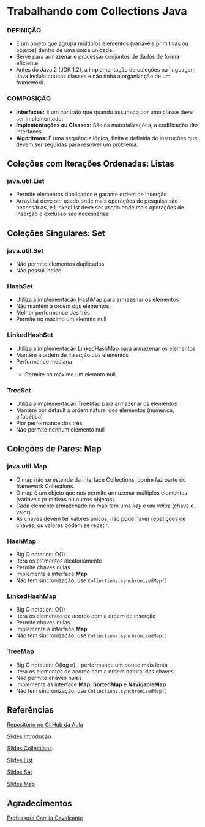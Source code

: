# Trabalhando com Collections Java
### DEFINIÇÃO

- É um objeto que agrupa múltiplos elementos (variáveis primitivas ou objetos) dentro de uma única unidade.
- Serve para armazenar e processar conjuntos de dados de forma eficiente.
- Antes do Java 2 (JDK 1.2), a implementação de coleções na linguagem Java incluía poucas classes e não tinha a organização de um framework.

### COMPOSIÇÃO

- **Interfaces:** É um contrato que quando assumido por uma classe deve ser implementado.
- **Implementações ou Classes:** São as materializações, a codificação das interfaces.
- **Algoritmos:** É uma sequência lógica, finita e definida de instruções que devem ser seguidas para resolver um problema.

## Coleções com Iterações Ordenadas: Listas
### java.util.List
- Permite elementos duplicados e garante ordem de inserção
- ArrayList deve ser usado onde mais operações de pesquisa são necessárias, e LinkedList deve ser usado onde mais operações de inserção e exclusão são necessárias

## Coleções Singulares: Set
### java.util.Set
- Não permite elementos duplicados
- Não possui índice

### HashSet
- Utiliza a implementação HashMap para armazenar os elementos
- Não mantêm a ordem dos elementos
- Melhor performance dos três
- Permite no máximo um elemnto null

### LinkedHashSet
- Utiliza a implementação LinkedHashMap para armazenar os elementos
- Mantêm a ordem de inserção dos elementos
- Performance mediana
- - Permite no máximo um elemnto null

### TreeSet
- Utiliza a implementação TreeMap para armazenar os elementos
- Mantêm por default a ordem natural dos elementos (numérica, alfabética)
- Pior performance dos três
- Não permite nenhum elemento null

## Coleções de Pares: Map
### java.util.Map
- O map não se estende da interface Collections, porém faz parte do framework Collections.
- O map é um objeto que nos permite armazenar múltiplos elementos (variáveis primitivas ou outros objetos).
- Cada elemento armazenado no map tem uma *key* e um *value* (chave e valor).
- As chaves devem ter valores únicos, não pode haver repetições de chaves, os valores podem se repetir.

### HashMap
- Big O notation: O(1)
- Itera os elementos aleatoriamente
- Permite chaves nulas 
- Implementa a interface **Map**
- Não tem sincronização, use ` Collections.synchronizedMap() `

### LinkedHashMap
- Big O notation: O(1)
- Itera os elementos de acordo com a ordem de inserção
- Permite chaves nulas
- Implementa a interface **Map**
- Não tem sincronização, use ` Collections.synchronizedMap() `

### TreeMap
- Big O notation: O(log n) - performance um pouco mais lenta
- Itera os elementos de acordo com a ordem natural das chaves
- Não permite chaves nulas
- Implementa as interface **Map**, **SortedMap** e **NavigableMap**
- Não tem sincronização, use ` Collections.synchronizedMap() `

## Referências

[Repositório no GitHub da Aula](https://github.com/cami-la/curso-dio-intro-collections)

[Slides Introdução](https://drive.google.com/file/d/1orwSu9ravNsw_SAHRaCMtd8Fvc3Qrsof/view)

[Slides Collections](https://drive.google.com/file/d/1kaAIEkaTt3q1rof6OFOb5XVgf25IDXf7/view)

[Slides List](https://drive.google.com/file/d/1tFsgADr5gYFEa4fQS0XzpK8i4ADqt95W/view)

[Slides Set](https://drive.google.com/file/d/1tS3Np0gVTBbfr9CyOjgevsjjNd083peY/view)

[Slides Map](https://drive.google.com/file/d/1u02CyiElDJR4wmDQ8vq3aNYe10-iSVt-/view)

## Agradecimentos

[Professora Camila Cavalcante](https://www.linkedin.com/in/cami-la/)